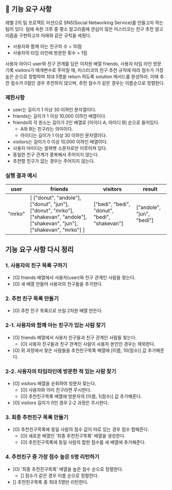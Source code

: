 ## 🚀 기능 요구 사항

레벨 2의 팀 프로젝트 미션으로 SNS(Social Networking Service)를 만들고자 하는 팀이 있다. 팀에 속한 크루 중 평소 알고리즘에 관심이 많은 미스터코는 친구 추천 알고리즘을 구현하고자 아래와 같은 규칙을 세웠다.

- 사용자와 함께 아는 친구의 수 = 10점
- 사용자의 타임 라인에 방문한 횟수 = 1점

사용자 아이디 user와 친구 관계를 담은 이차원 배열 friends, 사용자 타임 라인 방문 기록 visitors가 매개변수로 주어질 때, 미스터코의 친구 추천 규칙에 따라 점수가 가장 높은 순으로 정렬하여 최대 5명을 return 하도록 solution 메서드를 완성하라. 이때 추천 점수가 0점인 경우 추천하지 않으며, 추천 점수가 같은 경우는 이름순으로 정렬한다.

### 제한사항

- user는 길이가 1 이상 30 이하인 문자열이다.
- friends는 길이가 1 이상 10,000 이하인 배열이다.
- friends의 각 원소는 길이가 2인 배열로 [아이디 A, 아이디 B] 순으로 들어있다.
  - A와 B는 친구라는 의미이다.
  - 아이디는 길이가 1 이상 30 이하인 문자열이다.
- visitors는 길이가 0 이상 10,000 이하인 배열이다.
- 사용자 아이디는 알파벳 소문자로만 이루어져 있다.
- 동일한 친구 관계가 중복해서 주어지지 않는다.
- 추천할 친구가 없는 경우는 주어지지 않는다.

### 실행 결과 예시

| user   | friends                                                                                                                         | visitors                                      | result                    |
| ------ | ------------------------------------------------------------------------------------------------------------------------------- | --------------------------------------------- | ------------------------- |
| "mrko" | [ ["donut", "andole"], ["donut", "jun"], ["donut", "mrko"], ["shakevan", "andole"], ["shakevan", "jun"], ["shakevan", "mrko"] ] | ["bedi", "bedi", "donut", "bedi", "shakevan"] | ["andole", "jun", "bedi"] |

## 기능 요구 사항 다시 정리

### 1. 사용자의 친구 목록 구하기

- [O] friends 배열에서 사용자(user)와 친구 관계인 사람들 찾는다.
- [O] 새 배열 만들어 사용자의 친구들을 추가한다.

### 2. 추천 친구 목록 만들기

- [O] 추천 친구 목록으로 쓰일 2차원 배열 만든다.

### 2-1. 사용자와 함께 아는 친구가 있는 사람 찾기

- [O] friends 배열에서 사용자 친구들과 친구 관계인 사람들 찾는다.
  - [O] 사용자 친구들과 친구 관계인 사람이 사용자 본인인 경우는 제외한다.
- [O] 위 과정에서 찾은 사람들을 추천친구목록 배열에 [이름, 10(점수)] 값 추가해준다.

### 2-2. 사용자의 타임라인에 방문한 적 있는 사람 찾기

- [O] visitors 배열을 순회하여 방문자 찾는다.
  - [O] 사용자와 이미 친구라면 무시한다.
  - [O] 추천친구목록 배열에 방문자의 [이름, 1(점수)] 값 추가해준다.
- [O] visitors 길이가 0인 경우 2-2 과정은 무시한다.

### 3. 최종 추천친구 목록 만들기

- [O] 추천친구목록에 동일 사람의 점수 값이 따로 있는 경우 점수 합해준다.
  - [O] 새로운 배열인 '최종 추천친구목록' 배열을 생성한다.
  - [O] 추천친구목록에 동일 사람의 합한 점수를 새 배열에 추가해준다.

### 4. 추천친구 중 가장 점수 높은 5명 리턴하기

- [O] '최종 추천친구목록' 배열을 높은 점수 순으로 정렬한다.
  - [] 점수가 같은 경우 이름 순으로 정렬한다.
- [] 추천친구목록 중 최대 5명만 리턴한다.
